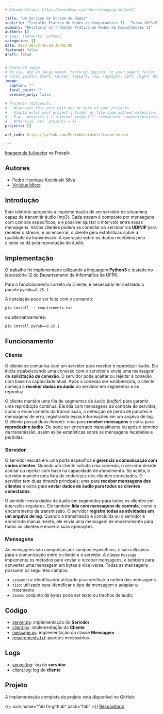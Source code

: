 ```yaml
---
# Documentation: https://wowchemy.com/docs/managing-content/

title: "Um Serviço de Stream de Dados"
subtitle: "Trabalho Prático de Redes de Computadores II - Turma 2023/2"
summary: "Relatório do Trabalho Prático de Redes de Computadores II" 
authors: []
# tags: [networks, python]
categories: []
date: 2023-10-22T16:20:35-03:00
featured: false
draft: false


# Featured image
# To use, add an image named `featured.jpg/png` to your page's folder.
# Focal points: Smart, Center, TopLeft, Top, TopRight, Left, Right, BottomLeft, Bottom, BottomRight.
image:
  caption: ""
  focal_point: ""
  preview_only: false

# Projects (optional).
#   Associate this post with one or more of your projects.
#   Simply enter your project's folder or file name without extension.
#   E.g. `projects = ["internal-project"]` references `content/project/deep-learning/index.md`.
#   Otherwise, set `projects = []`.
projects: []

url_code: https://github.com/PedroKochinski/stream-server

---
```

<a href="https://br.freepik.com/vetores-gratis/conceito-de-processamento-de-dados-grandes-sala-de-servidores-acesso-ao-token-de-tecnologia-blockchain_3629651.htm#&position=3&from_view=author">Imagem de fullvector</a> no Freepik


## Autores
* [Pedro Henrique Kochinski Silva](https://github.com/PedroKochinski/stream-server)
* [Vinícius Mioto](https://github.com/viniciusmioto)

## Introdução
Este relatório apresenta a implementação de um servidor de *streaming* capaz de transmitir áudio (mp3). Cada stream é composto por mensagens com campos específicos, e é possível ajustar o intervalo entre essas mensagens. Vários clientes podem se conectar ao servidor via **UDP/IP** para receber o stream, e ao encerrar, o cliente gera estatísticas sobre a qualidade da transmissão. A operação sobre os dados recebidos pelo cliente se dá pela reprodução do áudio.

## Implementação

O trabalho foi implementado utilizando a linguagem **Python3** e testado no laboratório 12 do Departamento de Informática da UFPR.

Para o funcionamento correto do Cliente, é necessário ter instalado o pacote `pydub==0.25.1`.

A instalação pode ser feita com o comando:

```bash
pip install -r requirements.txt
```

ou alternativamente:

```bash
pip install pydub==0.25.1
```

## Funcionamento


### Cliente
O cliente se comunica com um servidor para receber e reproduzir áudio. Ele inicia estabelecendo uma conexão com o servidor e envia uma mensagem de **solicitação de conexão**. O servidor pode aceitar ou rejeitar a conexão com base na capacidade atual. Após a conexão ser estabelecida, o cliente começa a **receber dados de áudio** do servidor em segmentos e os reproduz. 

O cliente mantém uma fila de segmentos de áudio (*buffer*) para garantir uma reprodução contínua. Ele lida com mensagens de controle do servidor, como o encerramento da transmissão, a detecção de perda de pacotes e mensagens de erro, registrando essas informações em um arquivo de log. O cliente possui duas *threads*: uma para **receber mensagens** e outra para **reproduzir o áudio**. Ele pode ser encerrado manualmente ou após o término da transmissão, assim exibe estatísticas sobre as mensagens recebidas e perdidas.


### Servidor
O servidor escuta em uma porta específica e **gerencia a comunicação com vários clientes**. Quando um cliente solicita uma conexão, o servidor decide aceitar ou rejeitar com base na capacidade de atendimento. Se aceita, o servidor mantém uma lista de endereços dos clientes conectados. O servidor tem duas *threads* principais: uma para **receber mensagens dos clientes** e outra para **enviar dados de áudio para todos os clientes conectados**. 

O servidor envia dados de áudio em segmentos para todos os clientes em intervalos regulares. Ele também **lida com mensagens de controle**, como o encerramento da transmissão. O servidor **registra todas as atividades em um arquivo de log**. Quando a transmissão é concluída ou o servidor é encerrado manualmente, ele envia uma mensagem de encerramento para todos os clientes e encerra suas operações.

### Mensagens

As mensagens são compostas por campos específicos, e são utilizadas para a comunicação entre o cliente e o servidor. A classe `Message` implementa os métodos para enviar e receber mensagens, e também para converter uma mensagem em bytes e vice-versa. Todas as mensagens possuem os seguintes campos:

* `sequencia`: identificador utilizado para verificar a ordem das mensagens
* `tipo`: utilizado para identificar o tipo da mensagem e adaptar o tratamento
* `dados`: conjunto de bytes pode ser texto ou trechos de áudio

## Código
* [server.py](server.py.txt): implementação do **Servidor** 
* [client.py](client.py.txt): implementação do **Cliente**
* [message.py](message.py.txt): implementação da classe **Mensagem**
* [requirements.txt](requirements.txt): pacotes necessários


## Logs
* [server.log](server.log.txt): log do **servidor**
* [client.log](client.log.txt): log do **cliente**

## Projeto
A implementação completa do projeto está disponível no GitHub:

{{< icon name="fab fa-github" pack="fab" >}} [Respositório](https://github.com/PedroKochinski/stream-server)

<br>

